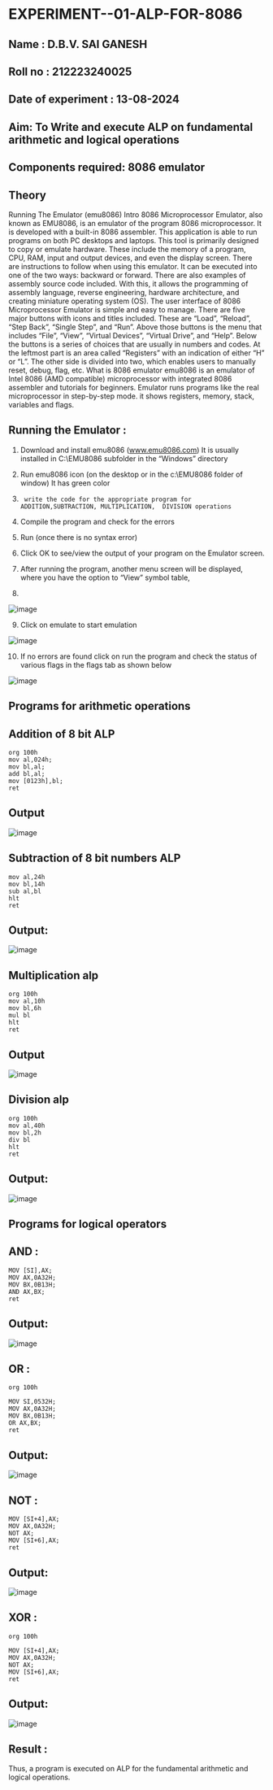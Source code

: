 # EXPERIMENT--01-ALP-FOR-8086
## Name : D.B.V. SAI GANESH

## Roll no : 212223240025

## Date of experiment : 13-08-2024





## Aim: To Write and execute ALP on fundamental arithmetic and logical operations
## Components required: 8086  emulator 
## Theory 
Running The Emulator (emu8086) Intro 8086 Microprocessor Emulator, also known as EMU8086, is an emulator of the program 8086 microprocessor. It is developed with a built-in 8086 assembler. This application is able to run programs on both PC desktops and laptops. This tool is primarily designed to copy or emulate hardware. These include the memory of a program, CPU, RAM, input and output devices, and even the display screen. There are instructions to follow when using this emulator. It can be executed into one of the two ways: backward or forward. There are also examples of assembly source code included. With this, it allows the programming of assembly language, reverse engineering, hardware architecture, and creating miniature operating system (OS). The user interface of 8086 Microprocessor Emulator is simple and easy to manage. There are five major buttons with icons and titles included. These are “Load”, “Reload”, “Step Back”, “Single Step”, and “Run”. Above those buttons is the menu that includes “File”, “View”, “Virtual Devices”, “Virtual Drive”, and “Help”. Below the buttons is a series of choices that are usually in numbers and codes. At the leftmost part is an area called “Registers” with an indication of either “H” or “L”. The other side is divided into two, which enables users to manually reset, debug, flag, etc. What is 8086 emulator emu8086 is an emulator of Intel 8086 (AMD compatible) microprocessor with integrated 8086 assembler and tutorials for beginners. Emulator runs programs like the real microprocessor in step-by-step mode. it shows registers, memory, stack, variables and flags.


 ## Running the Emulator :
1.	Download and install emu8086 (www.emu8086.com) It is usually installed in C:\EMU8086 subfolder in the “Windows” directory
2.	  Run  emu8086 icon (on the desktop or in the c:\EMU8086 folder of window) It has green color 
 
 
3.		write the code for the appropriate program for ADDITION,SUBTRACTION, MULTIPLICATION,  DIVISION operations 

4.	 Compile the program and check for the errors 
5.	Run (once there is no syntax error) 

6.	Click OK to see/view the output of your program on the Emulator screen. 


7.	After running the program, another menu screen will be displayed, where you have the option to “View” symbol table,
8.	 


![image](https://user-images.githubusercontent.com/36288975/189273263-d65baae9-4b8f-4723-afb3-c0ffa4052b04.png)











9.	Click on emulate to start emulation 








![image](https://user-images.githubusercontent.com/36288975/189273273-9bb36ec1-e2e8-4892-8d35-37707332bfdc.png)








10.	If no errors are found click on run the program and check the status of various flags in the flags tab as shown below 






![image](https://user-images.githubusercontent.com/36288975/189273277-113a2a33-4a40-4ff8-95a5-ecd3a1f504fe.png)







## Programs for arithmetic  operations

## Addition  of 8 bit ALP 
```
org 100h
mov al,024h;
mov bl,al;
add bl,al;
mov [0123h],bl;
ret
```
## Output  
 ![image](https://github.com/user-attachments/assets/9af052dd-9318-4a40-8019-4f8d7a79852a)

## Subtraction   of 8 bit numbers  ALP 
 ```
mov al,24h
mov bl,14h
sub al,bl
hlt
ret
```
## Output:
![image](https://github.com/user-attachments/assets/d8704e66-a0c4-4285-a3b6-eacc13cb24bd)

## Multiplication alp 
```
org 100h
mov al,10h
mov bl,6h
mul bl
hlt
ret
```
## Output  

![image](https://github.com/user-attachments/assets/280bfe56-ee5e-4651-bb84-e5dc78d780b0)

## Division alp 
```
org 100h
mov al,40h
mov bl,2h
div bl
hlt
ret
```
## Output:
![image](https://github.com/user-attachments/assets/b87b0cb6-5114-4496-a49b-68ba3d9ba5b3)

## Programs for logical operators

## AND :
```
MOV [SI],AX;
MOV AX,0A32H;
MOV BX,0B13H;
AND AX,BX;
ret
```

## Output:
![image](https://github.com/user-attachments/assets/95bcbc4c-1a54-47c6-8fd0-95aece5d22a3)

## OR :
```
org 100h

MOV SI,0532H;
MOV AX,0A32H;
MOV BX,0B13H;
OR AX,BX;
ret
```

## Output:
![image](https://github.com/user-attachments/assets/0edd40cc-b2fa-4f73-a0ad-e7ea524a6f8d)

## NOT :
```
MOV [SI+4],AX;
MOV AX,0A32H;
NOT AX;
MOV [SI+6],AX;
ret
```

## Output:
![image](https://github.com/user-attachments/assets/bf54d622-f647-4d20-bacf-af78c9fdb255)

## XOR :
```
org 100h

MOV [SI+4],AX;
MOV AX,0A32H;
NOT AX;
MOV [SI+6],AX;
ret
```

## Output:
![image](https://github.com/user-attachments/assets/325879ea-6e2c-43d4-9525-132737c4a5bd)

## Result :
Thus, a program is executed on ALP for the fundamental arithmetic and logical operations.










